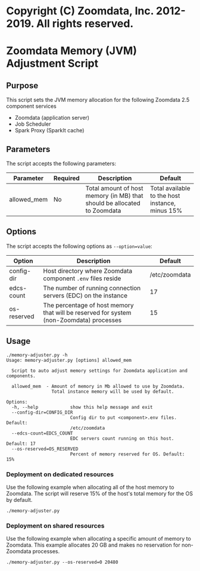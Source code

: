 # Copyright (C) Zoomdata, Inc. 2012-2019. All rights reserved.

# Zoomdata Memory (JVM) Adjustment Script

## Purpose
This script sets the JVM memory allocation for the following Zoomdata 2.5 component services
- Zoomdata (application server)
- Job Scheduler
- Spark Proxy (SparkIt cache)

## Parameters
The script accepts the following parameters:

| Parameter |  Required  |  Description  |  Default  |
| --- | --- | --- | --- |
| allowed_mem | No | Total amount of host memory (in MB) that should be allocated to Zoomdata | Total available to the host instance, minus 15%

## Options
The script accepts the following options as `--option=value`:

| Option |  Description  |  Default  |
| --- | --- | --- |
| config-dir | Host directory where Zoomdata component `.env` files reside | /etc/zoomdata
| edcs-count | The number of running connection servers (EDC) on the instance | 17
| os-reserved | The percentage of host memory that will be reserved for system (non-Zoomdata) processes | 15

## Usage
```
./memory-adjuster.py -h
Usage: memory-adjuster.py [options] allowed_mem

  Script to auto adjust memory settings for Zoomdata application and components.

  allowed_mem  - Amount of memory in Mb allowed to use by Zoomdata.
                 Total instance memory will be used by default.

Options:
  -h, --help            show this help message and exit
  --config-dir=CONFIG_DIR
                        Config dir to put <component>.env files. Default:
                        /etc/zoomdata
  --edcs-count=EDCS_COUNT
                        EDC servers count running on this host. Default: 17
  --os-reserved=OS_RESERVED
                        Percent of memory reserved for OS. Default: 15%
```

### Deployment on dedicated resources
Use the following example when allocating all of the host memory to Zoomdata. The script will reserve 15% of the host's total memory for the OS by default.
```
./memory-adjuster.py
```

### Deployment on shared resources
Use the following example when allocating a specific amount of memory to Zoomdata. This example allocates 20 GB and makes no reservation for non-Zoomdata processes.
```
./memory-adjuster.py --os-reserved=0 20480
```
